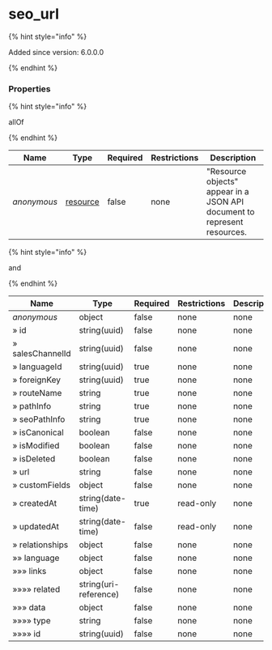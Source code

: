 
# seo_url

{% hint style="info" %}

Added since version: 6.0.0.0

{% endhint %}

### Properties

{% hint style="info" %}

allOf

{% endhint %}

|Name|Type|Required|Restrictions|Description|
|---|---|---|---|---|
|*anonymous*|[resource](/schema/resource.md)|false|none|"Resource objects" appear in a JSON API document to represent resources.|

{% hint style="info" %}

and

{% endhint %}

|Name|Type|Required|Restrictions|Description|
|---|---|---|---|---|
|*anonymous*|object|false|none|none|
|» id|string(uuid)|false|none|none|
|» salesChannelId|string(uuid)|false|none|none|
|» languageId|string(uuid)|true|none|none|
|» foreignKey|string(uuid)|true|none|none|
|» routeName|string|true|none|none|
|» pathInfo|string|true|none|none|
|» seoPathInfo|string|true|none|none|
|» isCanonical|boolean|false|none|none|
|» isModified|boolean|false|none|none|
|» isDeleted|boolean|false|none|none|
|» url|string|false|none|none|
|» customFields|object|false|none|none|
|» createdAt|string(date-time)|true|read-only|none|
|» updatedAt|string(date-time)|false|read-only|none|
|» relationships|object|false|none|none|
|»» language|object|false|none|none|
|»»» links|object|false|none|none|
|»»»» related|string(uri-reference)|false|none|none|
|»»» data|object|false|none|none|
|»»»» type|string|false|none|none|
|»»»» id|string(uuid)|false|none|none|
